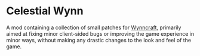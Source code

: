 # Celestial Wynn

A mod containing a collection of small patches for [Wynncraft], primarily aimed at fixing minor client-sided
bugs or improving the game experience in minor ways, without making any drastic changes to the look and feel of the game.

[Wynncraft]: https://wynncraft.com/
